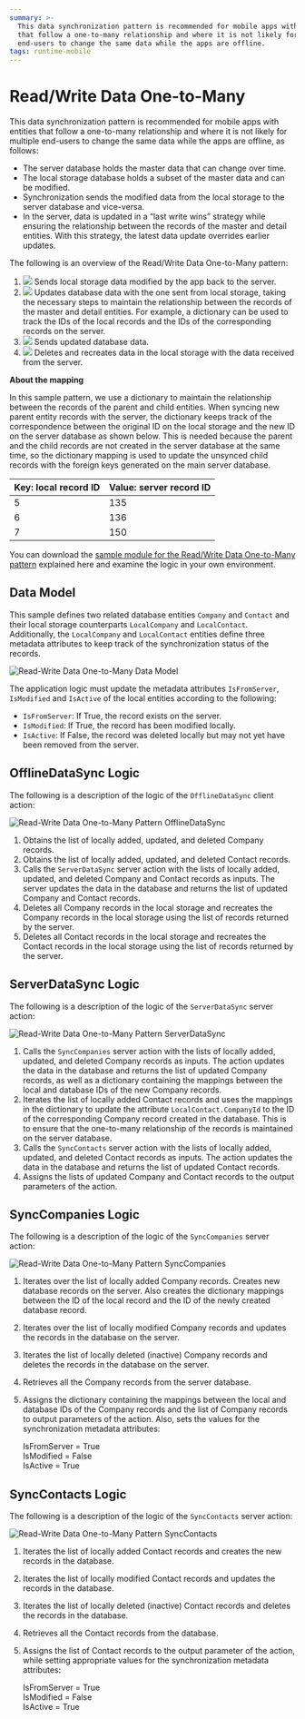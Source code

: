 ```yaml
---
summary: >-
  This data synchronization pattern is recommended for mobile apps with entities
  that follow a one-to-many relationship and where it is not likely for multiple
  end-users to change the same data while the apps are offline.
tags: runtime-mobile
---
```


# Read/Write Data One-to-Many

This data synchronization pattern is recommended for mobile apps with entities that follow a one-to-many relationship and where it is not likely for multiple end-users to change the same data while the apps are offline, as follows:

* The server database holds the master data that can change over time.
* The local storage database holds a subset of the master data and can be modified.
* Synchronization sends the modified data from the local storage to the server database and vice-versa.
* In the server, data is updated in a “last write wins” strategy while ensuring the relationship between the records of the master and detail entities. With this strategy, the latest data update overrides earlier updates.

The following is an overview of the Read/Write Data One-to-Many pattern:

1. ![](../../../../../.gitbook/assets/icon-client.png) Sends local storage data modified by the app back to the server.
2. ![](../../../../../.gitbook/assets/icon-server%20%281%29.png) Updates database data with the one sent from local storage, taking the necessary steps to maintain the relationship between the records of the master and detail entities. For example, a dictionary can be used to track the IDs of the local records and the IDs of the corresponding records on the server.
3. ![](../../../../../.gitbook/assets/icon-server%20%282%29.png) Sends updated database data.
4. ![](../../../../../.gitbook/assets/icon-client%20%282%29.png) Deletes and recreates data in the local storage with the data received from the server.

**About the mapping**

In this sample pattern, we use a dictionary to maintain the relationship between the records of the parent and child entities. When syncing new parent entity records with the server, the dictionary keeps track of the correspondence between the original ID on the local storage and the new ID on the server database as shown below. This is needed because the parent and the child records are not created in the server database at the same time, so the dictionary mapping is used to update the unsynced child records with the foreign keys generated on the main server database.

| Key: local record ID | Value: server record ID |
| :--- | :--- |
| 5 | 135 |
| 6 | 136 |
| 7 | 150 |

You can download the [sample module for the Read/Write Data One-to-Many pattern](http://www.outsystems.com/forge/component/1638/Offline+Data+Sync+Patterns/) explained here and examine the logic in your own environment.

## Data Model

This sample defines two related database entities `Company` and `Contact` and their local storage counterparts `LocalCompany` and `LocalContact`. Additionally, the `LocalCompany` and `LocalContact` entities define three metadata attributes to keep track of the synchronization status of the records.

![Read-Write Data One-to-Many Data Model](../../../../../.gitbook/assets/read-write-data-one-to-many-data-model.png)

The application logic must update the metadata attributes `IsFromServer`, `IsModified` and `IsActive` of the local entities according to the following:

* `IsFromServer`: If True, the record exists on the server.
* `IsModified`: If True, the record has been modified locally.
* `IsActive`: If False, the record was deleted locally but may not yet have been removed from the server. 

## OfflineDataSync Logic

The following is a description of the logic of the `OfflineDataSync` client action:

![Read-Write Data One-to-Many Pattern OfflineDataSync](../../../../../.gitbook/assets/read-write-data-one-to-many-offlinedatasync.png)

1. Obtains the list of locally added, updated, and deleted Company records.
2. Obtains the list of locally added, updated, and deleted Contact records.
3. Calls the `ServerDataSync` server action with the lists of locally added, updated, and deleted Company and Contact records as inputs. The server updates the data in the database and returns the list of updated Company and Contact records.
4. Deletes all Company records in the local storage and recreates the Company records in the local storage using the list of records returned by the server.
5. Deletes all Contact records in the local storage and recreates the Contact records in the local storage using the list of records returned by the server.

## ServerDataSync Logic

The following is a description of the logic of the `ServerDataSync` server action:

![Read-Write Data One-to-Many Pattern ServerDataSync](../../../../../.gitbook/assets/read-write-data-one-to-many-serverdatasync.png)

1. Calls the `SyncCompanies` server action with the lists of locally added, updated, and deleted Company records as inputs. The action updates the data in the database and returns the list of updated Company records, as well as a dictionary containing the mappings between the local and database IDs of the new Company records.
2. Iterates the list of locally added Contact records and uses the mappings in the dictionary to update the attribute `LocalContact.CompanyId` to the ID of the corresponding Company record created in the database. This is to ensure that the one-to-many relationship of the records is maintained on the server database.
3. Calls the `SyncContacts` server action with the lists of locally added, updated, and deleted Contact records as inputs. The action updates the data in the database and returns the list of updated Contact records.
4. Assigns the lists of updated Company and Contact records to the output parameters of the action.

## SyncCompanies Logic

The following is a description of the logic of the `SyncCompanies` server action:

![Read-Write Data One-to-Many Pattern SyncCompanies](../../../../../.gitbook/assets/read-write-data-one-to-many-synccompanies.png)

1. Iterates over the list of locally added Company records. Creates new database records on the server. Also creates the dictionary mappings between the ID of the local record and the ID of the newly created database record.
2. Iterates over the list of locally modified Company records and updates the records in the database on the server.
3. Iterates the list of locally deleted \(inactive\) Company records and deletes the records in the database on the server.
4. Retrieves all the Company records from the server database.
5. Assigns the dictionary containing the mappings between the local and database IDs of the Company records and the list of Company records to output parameters of the action. Also, sets the values for the synchronization metadata attributes:

   IsFromServer = True  
   IsModified = False  
   IsActive = True

## SyncContacts Logic

The following is a description of the logic of the `SyncContacts` server action:

![Read-Write Data One-to-Many Pattern SyncContacts](../../../../../.gitbook/assets/read-write-data-one-to-many-synccontacts.png)

1. Iterates the list of locally added Contact records and creates the new records in the database.
2. Iterates the list of locally modified Contact records and updates the records in the database.
3. Iterates the list of locally deleted \(inactive\) Contact records and deletes the records in the database.
4. Retrieves all the Contact records from the database.
5. Assigns the list of Contact records to the output parameter of the action, while setting appropriate values for the synchronization metadata attributes:

   IsFromServer = True  
   IsModified = False  
   IsActive = True

